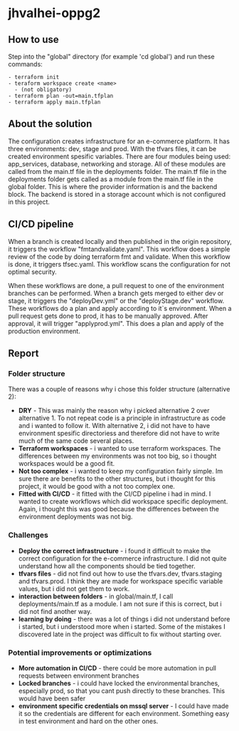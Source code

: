 # jhvalhei-oppg2
## How to use
Step into the "global" directory (for example 'cd global') and run these commands:

    - terraform init
    - teraform workspace create <name>
      - (not obligatory)
    - terraform plan -out=main.tfplan
    - terraform apply main.tfplan

## About the solution
The configuration creates infrastructure for an e-commerce platform. It has three environments: dev, stage and prod. With the tfvars files, it can be created environment spesific variables. There are four modules being used: app_services, database, networking and storage. All of these modules are called from the main.tf file in the deployments folder. The main.tf file in the deployments folder gets called as a module from the main.tf file in the global folder. This is where the provider information is and the backend block. The backend is stored in a storage account which is not configured in this project.

## CI/CD pipeline
When a branch is created locally and then published in the origin repository, it triggers the workflow "fmtandvalidate.yaml". This workflow does a simple review of the code by doing terraform fmt and validate. When this workflow is done, it triggers tfsec.yaml. This workflow scans the configuration for not optimal security. 

When these workflows are done, a pull request to one of the environment branches can be performed. When a branch gets merged to either dev or stage, it triggers the "deployDev.yml" or the "deployStage.dev" workflow. These workflows do a plan and apply according to it`s environment. When a pull request gets done to prod, it has to be manually approved. After approval, it will trigger "applyprod.yml". This does a plan and apply of the production environment.

## Report
### Folder structure
There was a couple of reasons why i chose this folder structure (alternative 2):

- **DRY** - This was mainly the reason why i picked alternative 2 over alternative 1. To not repeat code is a principle in infrastructure as code and i wanted to follow it. With alternative 2, i did not have to have environment spesific directoriess and therefore did not have to write much of the same code several places.
- **Terraform workspaces** - i wanted to use terraform workspaces. The differences between my environments was not too big, so i thought workspaces would be a good fit.
- **Not too complex** - i wanted to keep my configuration fairly simple. Im sure there are benefits to the other structures, but i thought for this project, it would be good with a not too complex one.
- **Fitted with CI/CD** - it fitted with the CI/CD pipeline i had in mind. I wanted to create workflows which did workspace specific deployment. Again, i thought this was good because the differences between the environment deployments was not big.

### Challenges
- **Deploy the correct infrastructure** - i found it difficult to make the correct configuration for the e-commerce infrastructure. I did not quite understand how all the components should be tied together.
- **tfvars files** - did not find out how to use the tfvars.dev, tfvars.staging and tfvars.prod. I think they are made for workspace specific variable values, but i did not get them to work.
- **interaction between folders** - in global/main.tf, I call deployments/main.tf as a module. I am not sure if this is correct, but i did not find another way.
- **learning by doing** - there was a lot of things i did not understand before i started, but i understood more when i started. Some of the mistakes I discovered late in the project was difficult to fix without starting over.

 ### Potential improvements or optimizations
 - **More automation in CI/CD** - there could be more automation in pull requests between environment branches
 - **Locked branches** - i could have locked the environmental branches, especially prod, so that you cant push directly to these branches. This would have been safer
 - **environment specific credentials on mssql server** - I could have made it so the credentials are different for each environment. Something easy in test environment and hard on the other ones.
